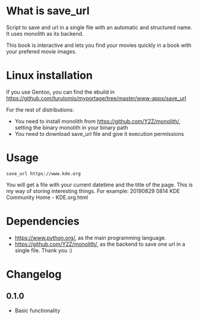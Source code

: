 What is save_url
================
Script to save and url in a single file with an automatic and structured name. It uses monolith as its backend.

This book is interactive and lets you find your movies quickly in a book with your prefered movie images.

Linux installation
==================

If you use Gentoo, you can find the ebuild in https://github.com/turulomio/myportage/tree/master/www-apps/save_url

For the rest of distributions:

- You need to install monolith from https://github.com/Y2Z/monolith/, setting the binary monolith in your binary path
- You need to download save_url file and give it execution permissions

Usage
=====

`save_url https://www.kde.org`

You will get a file with your current datetime and the title of the page. This is my way of storing interesting things. For example: 20190829 0814 KDE Community Home - KDE.org.html

Dependencies
============
* https://www.python.org/, as the main programming language.
* https://github.com/Y2Z/monolith/, as the backend to save one url in a single file. Thank you :)

Changelog
=========

0.1.0
-----
- Basic functionality

